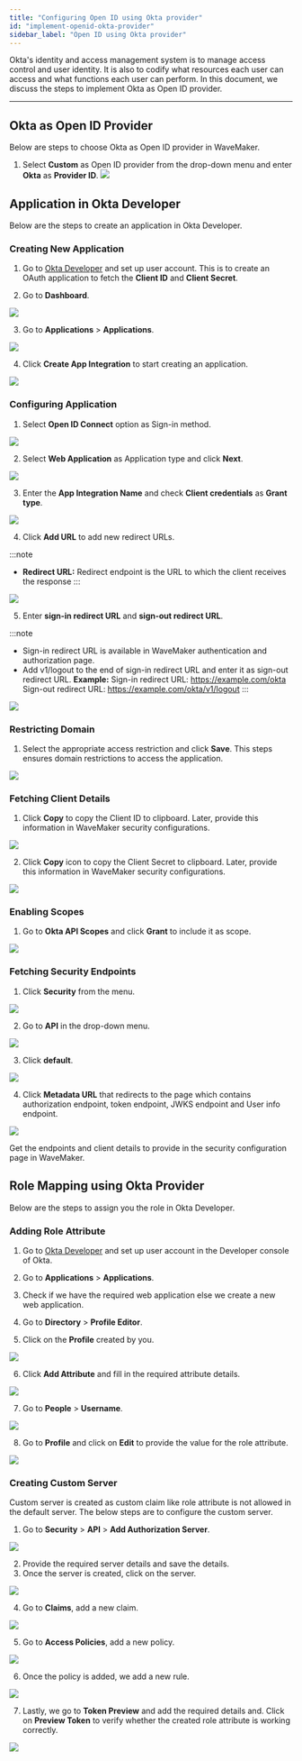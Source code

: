 ```yaml
---
title: "Configuring Open ID using Okta provider"
id: "implement-openid-okta-provider"
sidebar_label: "Open ID using Okta provider"
---
```


Okta's identity and access management system is to manage access control and user identity. It is also to codify what resources each user can access and what functions each user can perform. In this document, we discuss the steps to implement Okta as Open ID provider.

---

## Okta as Open ID Provider

Below are steps to choose Okta as Open ID provider in WaveMaker.

1. Select **Custom** as Open ID provider from the drop-down menu and enter **Okta** as **Provider ID**.
[![](/learn/assets/wm_openid_ok1.png)](/learn/assets/wm_openid_ok1.png)

## Application in Okta Developer

Below are the steps to create an application in Okta Developer.

### Creating New Application

1. Go to [Okta Developer](https://developer.okta.com/login/) and set up user account. This is to create an OAuth application to fetch the **Client ID** and **Client Secret**.

2. Go to **Dashboard**.

[![](/learn/assets/wm_openid_ok2.png)](/learn/assets/wm_openid_ok2.png)

3. Go to **Applications** > **Applications**.

[![](/learn/assets/wm_openid_ok3.png)](/learn/assets/wm_openid_ok3.png)

4. Click **Create App Integration** to start creating an application.

[![](/learn/assets/wm_openid_ok4.png)](/learn/assets/wm_openid_ok4.png)

### Configuring Application

1. Select **Open ID Connect** option as Sign-in method.

[![](/learn/assets/wm_openid_ok6.png)](/learn/assets/wm_openid_ok6.png)

2. Select **Web Application** as Application type and click **Next**.

[![](/learn/assets/wm_openid_ok7.png)](/learn/assets/wm_openid_ok7.png)

3. Enter the **App Integration Name** and check **Client credentials** as **Grant type**.

[![](/learn/assets/wm_openid_ok8.png)](/learn/assets/wm_openid_ok8.png)

4. Click **Add URL** to add new redirect URLs.

:::note
- **Redirect URL:** Redirect endpoint is the URL to which the client receives the response
:::

[![](/learn/assets/wm_openid_ok9.png)](/learn/assets/wm_openid_ok9.png)

5. Enter **sign-in redirect URL** and **sign-out redirect URL**. 

:::note
- Sign-in redirect URL is available in WaveMaker authentication and authorization page.
- Add v1/logout to the end of sign-in redirect URL and enter it as sign-out redirect URL.
**Example:** 
Sign-in redirect URL: https://example.com/okta
Sign-out redirect URL: https://example.com/okta/v1/logout
::: 

[![](/learn/assets/wm_openid_ok10.png)](/learn/assets/wm_openid_ok10.png)

### Restricting Domain

1. Select the appropriate access restriction and click **Save**. This steps ensures domain restrictions to access the application.

[![](/learn/assets/wm_openid_ok12.png)](/learn/assets/wm_openid_ok12.png)

### Fetching Client Details

1. Click **Copy** to copy the Client ID to clipboard. Later, provide this information in WaveMaker security configurations. 

[![](/learn/assets/wm_openid_ok13.png)](/learn/assets/wm_openid_ok13.png)

2. Click **Copy** icon to copy the Client Secret to clipboard. Later, provide this information in WaveMaker security configurations. 

[![](/learn/assets/wm_openid_ok14.png)](/learn/assets/wm_openid_ok14.png)

### Enabling Scopes

1. Go to **Okta API Scopes** and click **Grant** to include it as scope.

[![](/learn/assets/wm_openid_ok15.png)](/learn/assets/wm_openid_ok15.png)

### Fetching Security Endpoints

1. Click **Security** from the menu.

[![](/learn/assets/wm_openid_ok16.png)](/learn/assets/wm_openid_ok16.png)

2. Go to **API** in the drop-down menu.

[![](/learn/assets/wm_openid_ok17.png)](/learn/assets/wm_openid_ok17.png)

3. Click **default**.

[![](/learn/assets/wm_openid_ok18.png)](/learn/assets/wm_openid_ok18.png)

4. Click **Metadata URL** that redirects to the page which contains authorization endpoint, token endpoint, JWKS endpoint and User info endpoint.

[![](/learn/assets/wm_openid_ok19.png)](/learn/assets/wm_openid_ok19.png)

Get the endpoints and client details to provide in the security configuration page in WaveMaker.


## Role Mapping using Okta Provider

Below are the steps to assign you the role in Okta Developer.

### Adding Role Attribute

1. Go to [Okta Developer](https://developer.okta.com/login/) and set up user account in the Developer console of Okta.
2. Go to **Applications** > **Applications**.
3. Check if we have the required web application else we create a new web application.

4. Go to **Directory** > **Profile Editor**.
5. Click on the **Profile** created by you.

[![](/learn/assets/wm_okta_role2.png)](/learn/assets/wm_okta_role2.png)

6. Click **Add Attribute** and fill in the required attribute details.

[![](/learn/assets/wm_okta_role3.png)](/learn/assets/wm_okta_role3.png)

7. Go to **People** > **Username**.

[![](/learn/assets/wm_okta_role4.png)](/learn/assets/wm_okta_role4.png)

8. Go to **Profile** and click on **Edit** to provide the value for the role attribute.

[![](/learn/assets/wm_okta_role5.png)](/learn/assets/wm_okta_role5.png)

### Creating Custom Server

Custom server is created as custom claim like role attribute is not allowed in the default server. The below steps are to configure the custom server.

1. Go to **Security** > **API** > **Add Authorization Server**.

[![](/learn/assets/wm_okta_role6.png)](/learn/assets/wm_okta_role6.png)

2. Provide the required server details and save the details.
3. Once the server is created, click on the server.

[![](/learn/assets/wm_okta_role7.png)](/learn/assets/wm_okta_role7.png)

4. Go to **Claims**, add a new claim.

[![](/learn/assets/wm_okta_role8.png)](/learn/assets/wm_okta_role8.png)

5. Go to **Access Policies**, add a new policy.

[![](/learn/assets/wm_okta_role9.png)](/learn/assets/wm_okta_role9.png)

6. Once the policy is added, we add a new rule.

[![](/learn/assets/wm_okta_role10.png)](/learn/assets/wm_okta_role10.png)

7. Lastly, we go to **Token Preview** and add the required details and. Click on **Preview Token** to verify whether the created role attribute is working correctly.

[![](/learn/assets/wm_okta_role11.png)](/learn/assets/wm_okta_role11.png)


